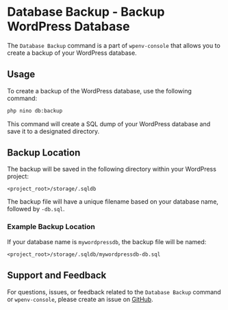 # Database Backup - Backup WordPress Database

The `Database Backup` command is a part of `wpenv-console` that allows you to create a backup of your WordPress database.

## Usage

To create a backup of the WordPress database, use the following command:

```bash
php nino db:backup
```

This command will create a SQL dump of your WordPress database and save it to a designated directory.

## Backup Location

The backup will be saved in the following directory within your WordPress project:

```
<project_root>/storage/.sqldb
```

The backup file will have a unique filename based on your database name, followed by `-db.sql`.

### Example Backup Location

If your database name is `mywordpressdb`, the backup file will be named:

```
<project_root>/storage/.sqldb/mywordpressdb-db.sql
```

## Support and Feedback

For questions, issues, or feedback related to the `Database Backup` command or `wpenv-console`, please create an issue on [GitHub](https://github.com/devuri/wpenv-console/issues).
